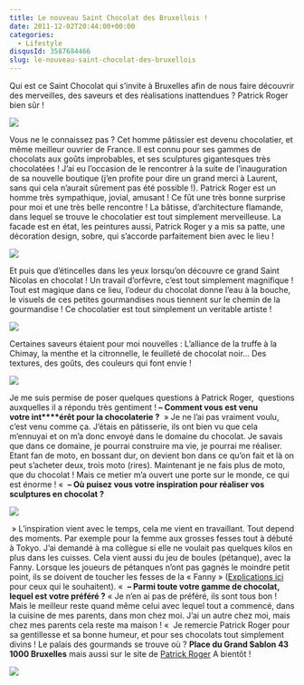 ```yaml
---
title: Le nouveau Saint Chocolat des Bruxellois !
date: 2011-12-02T20:44:00+00:00
categories:
  - Lifestyle
disqusId: 3587684466
slug: le-nouveau-saint-chocolat-des-bruxellois
---
```


Qui est ce Saint Chocolat qui s’invite à Bruxelles afin de nous faire découvrir des merveilles, des saveurs et des réalisations inattendues ? Patrick Roger bien sûr !

![](http://3.bp.blogspot.com/-rMQeLGX6QBI/TzFU7IS_raI/AAAAAAAABtY/H0ZhwHpzZtI/s1600/Patrick_Roger_Chocolatier_Bruxelles_2.jpg)

Vous ne le connaissez pas ? Cet homme pâtissier est devenu chocolatier, et même meilleur ouvrier de France. Il est connu pour ses gammes de chocolats aux goûts improbables, et ses sculptures gigantesques très chocolatées ! J’ai eu l’occasion de le rencontrer à la suite de l’inauguration de sa nouvelle boutique (j’en profite pour dire un grand merci à Laurent, sans qui cela n’aurait sûrement pas été possible !). Patrick Roger est un homme très sympathique, jovial, amusant ! Ce fût une très bonne surprise pour moi et une très belle rencontre ! La bâtisse, d’architecture flamande, dans lequel se trouve le chocolatier est tout simplement merveilleuse. La facade est en état, les peintures aussi, Patrick Roger y a mis sa patte, une décoration design, sobre, qui s’accorde parfaitement bien avec le lieu !

![](http://1.bp.blogspot.com/-057z3nCsd3E/TzFVEsiTPmI/AAAAAAAABtg/ZXTf2-Fhucs/s1600/Patrick_Roger_Chocolatier_Bruxelles_1.jpg)

Et puis que d’étincelles dans les yeux lorsqu’on découvre ce grand Saint Nicolas en chocolat ! Un travail d’orfèvre, c’est tout simplement magnifique ! Tout est magique dans ce lieu, l’odeur du chocolat donne l’eau à la bouche, le visuels de ces petites gourmandises nous tiennent sur le chemin de la gourmandise ! Ce chocolatier est tout simplement un veritable artiste !

![](http://2.bp.blogspot.com/-bIYj7ss2_dI/TzFVWkhW-lI/AAAAAAAABtw/mz7XvJzWFCk/s1600/Patrick_Roger_Chocolatier_Bruxelles_4.jpg)

Certaines saveurs étaient pour moi nouvelles : L’alliance de la truffe à la Chimay, la menthe et la citronnelle, le feuilleté de chocolat noir… Des textures, des goûts, des couleurs qui font envie !

![](http://1.bp.blogspot.com/-gROO4uw_SGI/TzFVSTrqWwI/AAAAAAAABto/Z7GeBQlWIAY/s1600/Patrick_Roger_Chocolatier_Bruxelles_3.jpg)

Je me suis permise de poser quelques questions à Patrick Roger,  questions auxquelles il a répondu très gentiment ! **– Comment vous est venu votre int****érêt pour la chocolaterie ?**  » Je ne l’ai pas vraiment voulu, c’est venu comme ça. J’étais en pâtisserie, ils ont bien vu que cela m’ennuyai et on m’a donc envoyé dans le domaine du chocolat. Je savais que dans ce domaine, je pourrai construire ma vie, je pourrai me réaliser. Etant fan de moto, en bossant dur, on devient bon dans ce qu’on fait et là on peut s’acheter deux, trois moto (rires). Maintenant je ne fais plus de moto, que du chocolat ! Mais ce metier m’a ouvert une porte sur le monde, ce qui est énorme ! «  **– Où puisez vous votre inspiration pour réaliser vos sculptures en chocolat ?**

[![](http://2.bp.blogspot.com/-_Wdk1m2oYvs/TzFVXVhaMYI/AAAAAAAABt4/DtJ5TyHF204/s640/Patrick_Roger_Chocolatier_Bruxelles_5.jpg)](http://2.bp.blogspot.com/-_Wdk1m2oYvs/TzFVXVhaMYI/AAAAAAAABt4/DtJ5TyHF204/s1600/Patrick_Roger_Chocolatier_Bruxelles_5.jpg)

 » L’inspiration vient avec le temps, cela me vient en travaillant. Tout depend des moments. Par exemple pour la femme aux grosses fesses tout à débuté à Tokyo. J’ai demandé à ma collègue si elle ne voulait pas quelques kilos en plus dans les cuisses. Cela vient aussi du jeu de boules (pétanque), avec la Fanny. Lorsque les joueurs de pétanques n’ont pas gagnés le moindre petit point, ils se doivent de toucher les fesses de la « Fanny » ([Explications ici](http://www.laboulebleue.fr/la-fanny-s36) pour ceux qui le souhaitent). «  **– Parmi toute votre gamme de chocolat, lequel est votre préféré ?** « Je n’en ai pas de préféré, ils sont tous bon ! Mais le meilleur reste quand même celui avec lequel tout a commencé, dans la cuisine de mes parents, dans mon chez moi. J’ai un autre chez moi, mais chez mes parents cela reste ma maison ! «  Je remercie Patrick Roger pour sa gentillesse et sa bonne humeur, et pour ses chocolats tout simplement divins ! Le palais des gourmands se trouve où ? **Place du Grand Sablon 43
1000 Bruxelles** mais aussi sur le site de [Patrick Roger](http://www.patrickroger.com/) A bientôt !

![](http://4.bp.blogspot.com/-2bLosyMFac4/TxhFg0sR2dI/AAAAAAAABec/Mzg1OnlXUmM/s1600/Signature+copie.jpg)